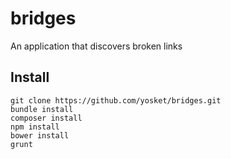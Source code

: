 # bridges
An application that discovers broken links

## Install

```
git clone https://github.com/yosket/bridges.git
bundle install
composer install
npm install
bower install
grunt
```
